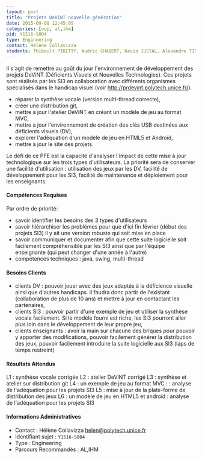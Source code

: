 ```yaml
---
layout: post
title: "Projets DeViNT nouvelle génération"
date: 2015-09-08 12:45:09
categories: [oqp, al,ihm]
pid: Y1516-S004
type: Engineering
contact: Hélène Collavizza
students: Thibault PIKETTY, Audric CHABERT, Kevin JUSTAL, Alexandre TISSIERE
---
```

       
Il s'agit de remettre au goût du jour l'environnement de développement des projets DeViNT (Déficients Visuels et Nouvelles Technologies).
Ces projets sont réalisés par les SI3 en collaboration avec différents organismes spécialisés dans le handicap visuel (voir http://prdevint.polytech.unice.fr/).

- réparer la synthèse vocale (version multi-thread correcte), 
- créer une distribution git,
- mettre à jour l'atelier DeViNT en créant un modèle de jeu au format MVC,
- mettre à jour l'environnement de création des clés USB destinées aux déficients visuels (DV),
- explorer l'adéquation d'un modèle de jeu en HTML5 et Androïd,
- mettre à jour le site des projets.

Le défi de ce PFE est la capacité d'analyser l'impact de cette mise à jour technologique sur les trois types d'utilisateurs. La priorité sera de conserver une facilité d'utilisation : utilisation des jeux par les DV, facilité de développement pour les SI3, facilité de maintenance et déploiement pour les enseignants.

#### Compétences Requises
Par ordre de priorité:

- savoir identifier les besoins des 3 types d'utilisateurs
- savoir hiérarchiser les problèmes pour que d'ici fin février (début des projets SI3) il y ait une version robuste qui soit mise en place 
- savoir communiquer et documenter afin que cette suite logicielle soit facilement compréhensible par les SI3 ainsi que par l'équipe enseignante (qui peut changer d'une année à l'autre)
-  compétences techniques : java, swing, multi-thread


#### Besoins Clients
- clients DV : pouvoir jouer avec des jeux adaptés à la déficience visuelle ainsi que d'autres handicaps. il faudra donc partir de l'existant (collaboration de plus de 10 ans) et mettre à jour en contactant les partenaires,
- clients SI3 : pouvoir partir d'une exemple de jeu et utiliser la synthèse vocale facilement. Si le modèle fourni est riche, les SI3 pourront aller plus loin dans le développement de leur propre jeu,
- clients enseignants : avoir la main sur chacune des briques pour pouvoir y apporter des modifications, pouvoir facilement générer la distribution des jeux, pouvoir facilement introduire la suite logicielle aux SI3 (laps de temps restreint)

#### Résultats Attendus
L1 : synthèse vocale corrigée
L2 : atelier DeViNT corrigé
L3 : synthèse et atelier sur distribution git
L4 : un exemple de jeu au format MVC : : analyse de l'adéquation pour les projets SI3
L5 : mise à jour de la plate-forme de distribution des jeux
L6 : un modèle de jeu en HTML5 et androïd : analyse de l'adéquation pour les projets SI3
     

#### Informations Administratives
  * Contact : Hélène Collavizza <helen@polytech.unice.fr>
  * Identifiant sujet : `Y1516-S004`
  * Type : Engineering
  * Parcours Recommandés : AL,IHM
     